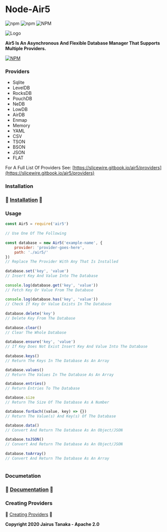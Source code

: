 # Node-Air5

![npm](https://img.shields.io/npm/dt/air5?style=flat-square) ![npm](https://img.shields.io/npm/v/air5?style=flat-square) ![NPM](https://img.shields.io/npm/l/air5?style=flat-square)

![Logo](https://i.ibb.co/b77Lytz/rsz-1rsz-logo.png)

**Air5 Is An Asynchronous And Flexible Database Manager That Supports Multiple Providers.**

[![NPM](https://nodei.co/npm/air5.png?downloads=true&downloadRank=true&stars=true&compact=true)](https://nodei.co/npm/air5/)

### Providers

- Sqlite
- LevelDB
- RocksDB
- PouchDB
- NeDB
- LowDB
- AirDB
- Enmap
- Memory
- YAML
- CSV
- TSON
- BSON
- JSON
- FLAT

For A Full List Of Providers See: [https://slicewire.gitbook.io/air5/providers](https://slicewire.gitbook.io/air5/providers)

### Installation

### 🔗 [Installation](https://slicewire.gitbook.io/air5/installation) 🔗

### Usage

```js
const Air5 = require('air5')
 
// Use One Of The Following
 
const database = new Air5('example-name', {
    provider: 'provider-goes-here',
    path: './air5/'
})
// Replace The Provider With Any That Is Installed
 
database.set('key', 'value')
// Insert Key And Value Into The Database
 
console.log(database.get('key', 'value'))
// Fetch Key Or Value From The Database
 
console.log(database.has('key', 'value'))
// Check If Key Or Value Exists In The Database
 
database.delete('key')
// Delete Key From The Database
 
database.clear()
// Clear The Whole Database
 
database.ensure('key', 'value')
// If Key Does Not Exist Insert Key And Value Into The Database
 
database.keys()
// Return The Keys In The Database As An Array

database.values()
// Return The Values In The Database As An Array

database.entries()
// Return Entries To The Database

database.size
// Return The Size Of The Database As A Number

database.forEach((value, key) => {})
// Return The Value(s) And Key(s) Of The Database

database.data()
// Convert And Return The Database As An Object/JSON
 
database.toJSON()
// Convert And Return The Database As An Object/JSON
 
database.toArray()
// Convert And Return The Database As An Array
 
```

### Documetation

### 🔗 [Documentation](https://slicewire.gitbook.io/air5/installation) 🔗

### Creating Providers

🔗 [Creating Providers](https://slicewire.gitbook.io/air5/creating-providers) 🔗

**Copyright 2020 Jairus Tanaka - Apache 2.0**